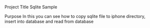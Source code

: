 Project Title
Sqlite Sample 

Purpose
In this you can see how to copy sqlite file to iphone directory, insert into database and read from database
